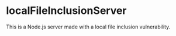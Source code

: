 # localFileInclusionServer

This is a Node.js server made with a local file inclusion vulnerability. 
